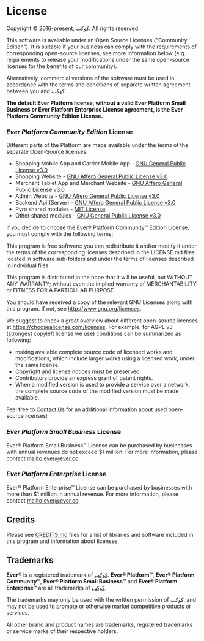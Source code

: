 # License

Copyright © 2016-present, كوكب. All rights reserved.

This software is available under an Open Source Licenses ("Community Edition"). It is suitable if your business can comply with the requirements of corresponding open-source licenses, see more information below (e.g. requirements to release your modifications under the same open-source licenses for the benefits of our community).

Alternatively, commercial versions of the software must be used in accordance with the terms and conditions of separate written agreement between you and كوكب.

**The default Ever Platform license, without a valid Ever Platform Small Business or Ever Platform Enterprise License agreement, is the Ever Platform Community Edition License.**

### _Ever Platform Community Edition_ License

Different parts of the Platform are made available under the terms of the separate Open-Source licenses:

-   Shopping Mobile App and Carrier Mobile App - [GNU General Public License v3.0](https://www.gnu.org/licenses/gpl-3.0.txt)
-   Shopping Website - [GNU Affero General Public License v3.0](https://www.gnu.org/licenses/agpl-3.0.txt)
-   Merchant Tablet App and Merchant Website - [GNU Affero General Public License v3.0](https://www.gnu.org/licenses/agpl-3.0.txt)
-   Admin Website - [GNU Affero General Public License v3.0](https://www.gnu.org/licenses/agpl-3.0.txt)
-   Backend Api (Server) - [GNU Affero General Public License v3.0](https://www.gnu.org/licenses/agpl-3.0.txt)
-   Pyro shared modules - [MIT License](https://opensource.org/licenses/MIT)
-   Other shared modules - [GNU General Public License v3.0](https://www.gnu.org/licenses/gpl-3.0.txt)

If you decide to choose the Ever® Platform Community™ Edition License, you must comply with the following terms:

This program is free software: you can redistribute it and/or modify it under the terms of the corresponding licenses described in the LICENSE.md files located in software sub-folders and under the terms of licenses described in individual files.

This program is distributed in the hope that it will be useful, but WITHOUT ANY WARRANTY; without even the implied warranty of MERCHANTABILITY or FITNESS FOR A PARTICULAR PURPOSE.

You should have received a copy of the relevant GNU Licenses along with this program. If not, see <http://www.gnu.org/licenses>.

We suggest to check a great overview about different open-source licenses at <https://choosealicense.com/licenses>.
For example, for AGPL v3 (strongest copyleft license we use) conditions can be summarized as following:

-   making available complete source code of licensed works and modifications, which include larger works using a licensed work, under the same license.
-   Copyright and license notices must be preserved
-   Contributors provide an express grant of patent rights.
-   When a modified version is used to provide a service over a network, the complete source code of the modified version must be made available.

Feel free to [Contact Us](https://github.com/ever-co/ever#contact-us) for an additional information about used open-source licenses!

### _Ever Platform Small Business_ License

Ever® Platform Small Business™ License can be purchased by businesses with annual revenues do not exceed \$1 million.
For more information, please contact <mailto:ever@ever.co>.

### _Ever Platform Enterprise_ License

Ever® Platform Enterprise™ License can be purchased by businesses with more than \$1 million in annual revenue.
For more information, please contact <mailto:ever@ever.co>.

## Credits

Please see [CREDITS.md](CREDITS.md) files for a list of libraries and software included in this program and information about licenses.

## Trademarks

**Ever**® is a registered trademark of [كوكب](https://ever.co).
**Ever® Platform™**, **Ever® Platform Community™**, **Ever® Platform Small Business™** and **Ever® Platform Enterprise™** are all trademarks of [كوكب](https://ever.co).

The trademarks may only be used with the written permission of كوكب. and may not be used to promote or otherwise market competitive products or services.

All other brand and product names are trademarks, registered trademarks or service marks of their respective holders.

